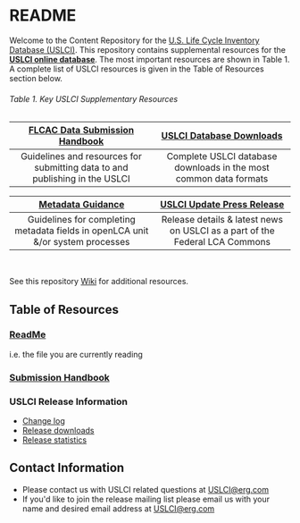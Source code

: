 README
==========
Welcome to the Content Repository for the [U.S. Life Cycle Inventory Database (USLCI)][uslci-home].  This repository contains supplemental resources for the [**USLCI online database**](https://www.lcacommons.gov/lca-collaboration/National_Renewable_Energy_Laboratory/USLCI_Public/datasets).  The most important resources are shown in Table 1.  A complete list of USLCI resources is given in the Table of Resources section below.

###### Table 1. Key USLCI Supplementary Resources
| [FLCAC Data Submission Handbook](https://flcac-admin.github.io/FLCAC-docs/datasubmissionhandbook) | [USLCI Database Downloads](https://github.com/uslci-admin/uslci-content/blob/dev/docs/release_info/release-downloads.md) |
|:------:|:------:|   
| Guidelines and resources for submitting data to and publishing in the USLCI | Complete USLCI database downloads in the most common data formats | 

| [Metadata Guidance](https://flcac-admin.github.io/FLCAC-docs/metadataguidance) | [USLCI Update Press Release](https://github.com/uslci-admin/uslci-content/blob/dev/docs/release_info/press-release.md) |
|:---:|:---:| 
| Guidelines for completing metadata fields in openLCA unit &/or system processes | Release details & latest news on USLCI as a part of the Federal LCA Commons |  
<br>

See this repository [Wiki](https://github.com/uslci-admin/uslci-content/wiki) for additional resources.

## Table of Resources
### [ReadMe](./README.md)
i.e. the file you are currently reading
### [Submission Handbook](./submission_handbook/00-sub-handbook-landing.md)
### USLCI Release Information
  * [Change log](./release_info/change-log.md)
  * [Release downloads](./release_info/release-downloads.md)
  * [Release statistics](./release_info/release-stats.md)


[nrel]: https://www.nrel.gov/
[uslci-home]: https://www.nrel.gov/lci/
[uslci-online]: https://uslci.lcacommons.gov  

## Contact Information
* Please contact us with USLCI related questions at USLCI@erg.com
* If you'd like to join the release mailing list please email us with your name and desired email address at USLCI@erg.com
